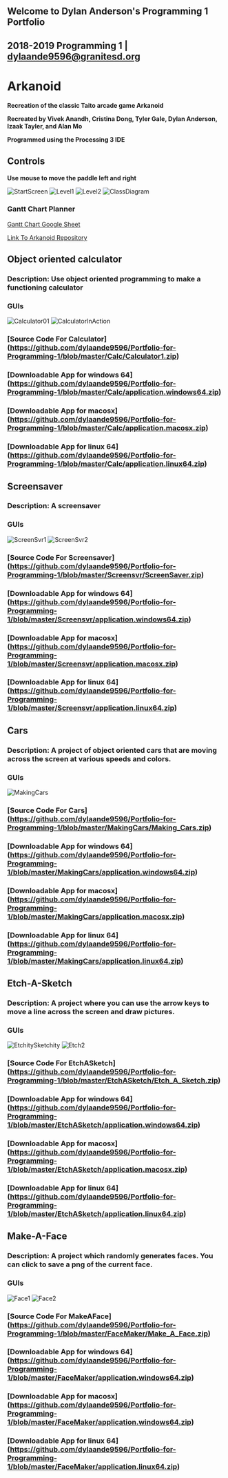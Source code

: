 ## Welcome to Dylan Anderson's Programming 1 Portfolio
## 2018-2019 Programming 1 | dylaande9596@granitesd.org

# **Arkanoid**
**Recreation of the classic Taito arcade game Arkanoid**

**Recreated by Vivek Anandh, Cristina Dong, Tyler Gale, Dylan Anderson, Izaak Tayler, and Alan Mo**

**Programmed using the Processing 3 IDE**

## Controls
**Use mouse to move the paddle left and right**

![StartScreen](https://github.com/Alan78268/Programming1Portfolio/blob/master/Arkanoid/arkanoidStart.png?raw=true)
![Level1](https://github.com/Alan78268/Programming1Portfolio/blob/master/Arkanoid/arkanoid01.png?raw=true)
![Level2](https://github.com/Alan78268/Programming1Portfolio/blob/master/Arkanoid/arkanoid02.png?raw=true)
![ClassDiagram](https://github.com/Alan78268/Programming1Portfolio/blob/master/Arkanoid/arkanoidClass.png?raw=true)

### **Gantt Chart Planner**
[Gantt Chart Google Sheet](https://docs.google.com/spreadsheets/d/1Shp2_2NEoFC1ntGT3zCb_5CJRH_UIU3HSX2pU7bVX1U/edit?usp=sharing)

[Link To Arkanoid Repository](https://github.com/SkylineHigh/A4Java/tree/master/Arkanoid)


## Object oriented calculator
### Description: Use object oriented programming to make a functioning calculator
### GUIs
![Calculator01](https://github.com/dylaande9596/Portfolio-for-Programming-1/blob/master/Calc/Calculator.png?raw=true)
![CalculatorInAction](https://github.com/dylaande9596/Portfolio-for-Programming-1/blob/master/Calc/CalculatorInAction.png?raw=true)
### [Source Code For Calculator] (https://github.com/dylaande9596/Portfolio-for-Programming-1/blob/master/Calc/Calculator1.zip)
### [Downloadable App for windows 64] (https://github.com/dylaande9596/Portfolio-for-Programming-1/blob/master/Calc/application.windows64.zip)
### [Downloadable App for macosx] (https://github.com/dylaande9596/Portfolio-for-Programming-1/blob/master/Calc/application.macosx.zip)
### [Downloadable App for linux 64] (https://github.com/dylaande9596/Portfolio-for-Programming-1/blob/master/Calc/application.linux64.zip)

## Screensaver
### Description: A screensaver
### GUIs
![ScreenSvr1](https://github.com/dylaande9596/Portfolio-for-Programming-1/blob/master/Screensvr/ScreenSvr1.png?raw=true)
![ScreenSvr2](https://github.com/dylaande9596/Portfolio-for-Programming-1/blob/master/Screensvr/ScreenSvr2.png?raw=true)
### [Source Code For Screensaver] (https://github.com/dylaande9596/Portfolio-for-Programming-1/blob/master/Screensvr/ScreenSaver.zip)
### [Downloadable App for windows 64] (https://github.com/dylaande9596/Portfolio-for-Programming-1/blob/master/Screensvr/application.windows64.zip)
### [Downloadable App for macosx] (https://github.com/dylaande9596/Portfolio-for-Programming-1/blob/master/Screensvr/application.macosx.zip)
### [Downloadable App for linux 64] (https://github.com/dylaande9596/Portfolio-for-Programming-1/blob/master/Screensvr/application.linux64.zip)

## Cars
### Description: A project of object oriented cars that are moving across the screen at various speeds and colors.
### GUIs
![MakingCars](https://github.com/dylaande9596/Portfolio-for-Programming-1/blob/master/MakingCars/MakingCars.png?raw=true)
### [Source Code For Cars] (https://github.com/dylaande9596/Portfolio-for-Programming-1/blob/master/MakingCars/Making_Cars.zip)
### [Downloadable App for windows 64] (https://github.com/dylaande9596/Portfolio-for-Programming-1/blob/master/MakingCars/application.windows64.zip)
### [Downloadable App for macosx] (https://github.com/dylaande9596/Portfolio-for-Programming-1/blob/master/MakingCars/application.macosx.zip)
### [Downloadable App for linux 64] (https://github.com/dylaande9596/Portfolio-for-Programming-1/blob/master/MakingCars/application.linux64.zip)



## Etch-A-Sketch
### Description: A project where you can use the arrow keys to move a line across the screen and draw pictures.
### GUIs
![EtchitySketchity](https://github.com/dylaande9596/Portfolio-for-Programming-1/blob/master/EtchASketch/EtchitySketchity.png?raw=true)
![Etch2](https://github.com/dylaande9596/Portfolio-for-Programming-1/blob/master/EtchASketch/Etch2.png?raw=true)
### [Source Code For EtchASketch] (https://github.com/dylaande9596/Portfolio-for-Programming-1/blob/master/EtchASketch/Etch_A_Sketch.zip)
### [Downloadable App for windows 64] (https://github.com/dylaande9596/Portfolio-for-Programming-1/blob/master/EtchASketch/application.windows64.zip)
### [Downloadable App for macosx] (https://github.com/dylaande9596/Portfolio-for-Programming-1/blob/master/EtchASketch/application.macosx.zip)
### [Downloadable App for linux 64] (https://github.com/dylaande9596/Portfolio-for-Programming-1/blob/master/EtchASketch/application.linux64.zip)



## Make-A-Face
### Description: A project which randomly generates faces. You can click to save a png of the current face.
### GUIs
![Face1](https://github.com/dylaande9596/Portfolio-for-Programming-1/blob/master/FaceMaker/Face1.png?raw=true)
![Face2](https://github.com/dylaande9596/Portfolio-for-Programming-1/blob/master/FaceMaker/Face2.png?raw=true)
### [Source Code For MakeAFace] (https://github.com/dylaande9596/Portfolio-for-Programming-1/blob/master/FaceMaker/Make_A_Face.zip)
### [Downloadable App for windows 64] (https://github.com/dylaande9596/Portfolio-for-Programming-1/blob/master/FaceMaker/application.windows64.zip)
### [Downloadable App for macosx] (https://github.com/dylaande9596/Portfolio-for-Programming-1/blob/master/FaceMaker/application.windows64.zip)
### [Downloadable App for linux 64] (https://github.com/dylaande9596/Portfolio-for-Programming-1/blob/master/FaceMaker/application.linux64.zip)
